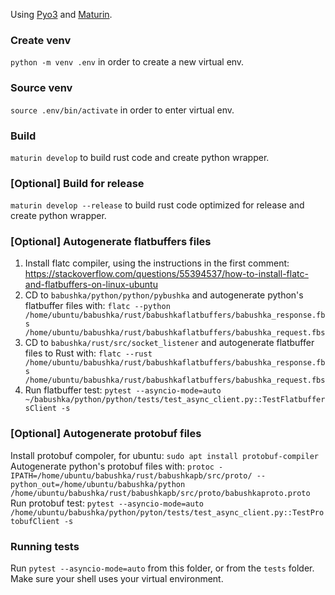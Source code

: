 Using [Pyo3](https://github.com/PyO3/pyo3) and [Maturin](https://github.com/PyO3/maturin).

### Create venv
`python -m venv .env` in order to create a new virtual env.

### Source venv

`source .env/bin/activate` in order to enter virtual env.

### Build

`maturin develop` to build rust code and create python wrapper.

### [Optional] Build for release

`maturin develop --release` to build rust code optimized for release and create python wrapper.

### [Optional] Autogenerate flatbuffers files
1. Install flatc compiler, using the instructions in the first comment: https://stackoverflow.com/questions/55394537/how-to-install-flatc-and-flatbuffers-on-linux-ubuntu 
2. CD to `babushka/python/python/pybushka` and autogenerate python's flatbuffer files with:
   `flatc --python /home/ubuntu/babushka/rust/babushkaflatbuffers/babushka_response.fbs /home/ubuntu/babushka/rust/babushkaflatbuffers/babushka_request.fbs`
3. CD to `babushka/rust/src/socket_listener` and autogenerate flatbuffer files to Rust with:
   `flatc --rust /home/ubuntu/babushka/rust/babushkaflatbuffers/babushka_response.fbs /home/ubuntu/babushka/rust/babushkaflatbuffers/babushka_request.fbs`
4. Run flatbuffer test:
   `pytest --asyncio-mode=auto ~/babushka/python/python/tests/test_async_client.py::TestFlatbuffersClient -s`

### [Optional] Autogenerate protobuf files
Install protobuf compoler, for ubuntu:
`sudo apt install protobuf-compiler`
Autogenerate python's protobuf files with:
`protoc -IPATH=/home/ubuntu/babushka/rust/babushkapb/src/proto/ --python_out=/home/ubuntu/babushka/python /home/ubuntu/babushka/rust/babushkapb/src/proto/babushkaproto.proto`
Run protobuf test:
`pytest --asyncio-mode=auto /home/ubuntu/babushka/python/pyton/tests/test_async_client.py::TestProtobufClient -s`

### Running tests

Run `pytest --asyncio-mode=auto` from this folder, or from the `tests` folder. Make sure your shell uses your virtual environment.
